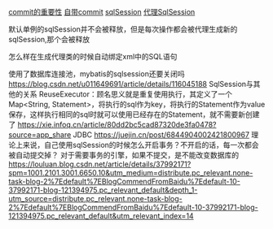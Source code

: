 [commit的重要性](https://mp.weixin.qq.com/s/SDkOdyLpRkcf0epxhPQEVg)
[自带commit](https://mp.weixin.qq.com/s/5v6kmsi9dBSjy8U4Fy9kmg)
[sqlSession](https://mp.weixin.qq.com/s/J6RD25sV_EIA6xuiomJC2g)
[代理SqlSession](https://www.cnblogs.com/yougewe/p/10072740.html)


默认单例的sqlSession并不会被释放，但是每次操作都会被代理生成新的sqlSession,那个会被释放


怎么样在生成代理类的时候自动绑定xml中的SQL语句

使用了数据库连接池，mybatis的sqlsession还要关闭吗
https://blog.csdn.net/u011649691/article/details/116045188 SqlSession与其他的关系
ReuseExecutor：顾名思义就是重复使用执行，其定义了一个Map<String, Statement>，将执行的sql作为key，将执行的Statement作为value保存，这样执行相同的sql时就可以使用已经存在的Statement，就不需要新创建了
https://xie.infoq.cn/article/80dd2bc5cad87320de3fa0478?source=app_share JDBC
https://juejin.cn/post/6844904002421800967 理论上来说，自己使用sqlSession的时候怎么开启事务？不开启的话，每一次都会被自动提交掉？
对于需要事务的引擎，如果不提交，是不能改变数据库的 https://louluan.blog.csdn.net/article/details/37992171?spm=1001.2101.3001.6650.10&utm_medium=distribute.pc_relevant.none-task-blog-2%7Edefault%7EBlogCommendFromBaidu%7Edefault-10-37992171-blog-121394975.pc_relevant_default&depth_1-utm_source=distribute.pc_relevant.none-task-blog-2%7Edefault%7EBlogCommendFromBaidu%7Edefault-10-37992171-blog-121394975.pc_relevant_default&utm_relevant_index=14